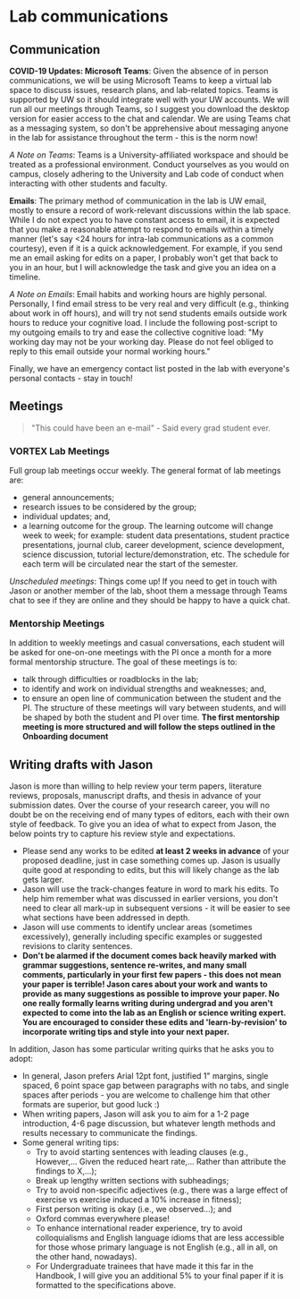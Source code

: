 # Lab communications

## Communication
**COVID-19 Updates: Microsoft Teams**: Given the absence of in person communications, we will be using Microsoft Teams to keep a virtual lab space to discuss issues, research plans, and lab-related topics. Teams is supported by UW so it should integrate well with your UW accounts. We will run all our meetings through Teams, so I suggest you download the desktop version for easier access to the chat and calendar. We are using Teams chat as a messaging system, so don't be apprehensive about messaging anyone in the lab for assistance throughout the term - this is the norm now!

*A Note on Teams*: Teams is a University-affiliated workspace and should be treated as a professional environment. Conduct yourselves as you would on campus, closely adhering to the University and Lab code of conduct when interacting with other students and faculty.

**Emails**: The primary method of communication in the lab is UW email, mostly to ensure a record of work-relevant discussions within the lab space. While I do not expect you to have constant access to email, it is expected that you make a reasonable attempt to respond to emails within a timely manner (let's say <24 hours for intra-lab communications as a common courtesy), even if it is a quick acknowledgement. For example, if you send me an email asking for edits on a paper, I probably won't get that back to you in an hour, but I will acknowledge the task and give you an idea on a timeline.

*A Note on Emails*: Email habits and working hours are highly personal. Personally, I find email stress to be very real and very difficult (e.g., thinking about work in off hours), and will try not send students emails outside work hours to reduce your cognitive load. I include the following post-script to my outgoing emails to try and ease the collective cognitive load:
"My working day may not be your working day. Please do not feel obliged to reply to this email outside your normal working hours."

<!-- **Whatsapp**: We [will] also have a lab Whatsapp group for more casual communication with graduate students and staff. This includes more time-sensitive topics, or lab socials. We won't leave you out of the chat! -->

Finally, we have an emergency contact list posted in the lab with everyone's personal contacts - stay in touch!

## Meetings

> "This could have been an e-mail" - Said every grad student ever.


### VORTEX Lab Meetings
Full group lab meetings occur weekly. The general format of lab meetings are:
* general announcements;
* research issues to be considered by the group;
* individual updates; and,
* a learning outcome for the group. The learning outcome will change week to week;  for example: student data presentations, student practice presentations, journal club, career development, science development, science discussion, tutorial lecture/demonstration, etc. The schedule for each term will be circulated near the start of the semester.

*Unscheduled meetings*: Things come up! If you need to get in touch with Jason or another member of the lab, shoot them a message through Teams chat to see if they are online and they should be happy to have a quick chat.

### Mentorship Meetings
In addition to weekly meetings and casual conversations, each student will be asked for one-on-one meetings with the PI once a month for a more formal mentorship structure. The goal of these meetings is to:
* talk through difficulties or roadblocks in the lab;
* to identify and work on individual strengths and weaknesses; and,
* to ensure an open line of communication between the student and the PI.
The structure of these meetings will vary between students, and will be shaped by both the student and PI over time.
**The first mentorship meeting is more structured and will follow the steps outlined in the Onboarding document**

## Writing drafts with Jason
Jason is more than willing to help review your term papers, literature reviews, proposals, manuscript drafts, and thesis in advance of your submission dates. Over the course of your research career, you will no doubt be on the receiving end of many types of editors, each with their own style of feedback. To give you an idea of what to expect from Jason, the below points try to capture his review style and expectations.
* Please send any works to be edited **at least 2 weeks in advance** of your proposed deadline, just in case something comes up. Jason is usually quite good at responding to edits, but this will likely change as the lab gets larger.
* Jason will use the track-changes feature in word to mark his edits. To help him remember what was discussed in earlier versions, you don't need to clear all mark-up in subsequent versions - it will be easier to see what sections have been addressed in depth.
* Jason will use comments to identify unclear areas (sometimes excessively), generally including specific examples or suggested revisions to clarity sentences.
* **Don't be alarmed if the document comes back heavily marked with grammar suggestions, sentence re-writes, and many small comments, particularly in your first few papers - this does not mean your paper is terrible! Jason cares about your work and wants to provide as many suggestions as possible to improve your paper. No one really formally learns writing during undergrad and you aren't expected to come into the lab as an English or science writing expert. You are encouraged to consider these edits and 'learn-by-revision' to incorporate writing tips and style into your next paper.**

In addition, Jason has some particular writing quirks that he asks you to adopt:
* In general, Jason prefers Arial 12pt font, justified 1" margins, single spaced, 6 point space gap between paragraphs with no tabs, and single spaces after periods - you are welcome to challenge him that other formats are superior, but good luck :)
* When writing papers, Jason will ask you to aim for a 1-2 page introduction, 4-6 page discussion, but whatever length methods and results necessary to communicate the findings.
* Some general writing tips:
  * Try to avoid starting sentences with leading clauses (e.g., However,... Given the reduced heart rate,... Rather than attribute the findings to X,...);
  *  Break up lengthy written sections with subheadings;
  * Try to avoid non-specific adjectives (e.g., there was a large effect of exercise vs exercise induced a 10% increase in fitness);
  * First person writing is okay (i.e., we observed...); and
  * Oxford commas everywhere please!
  * To enhance international reader experience, try to avoid colloquialisms and English language idioms that are less accessible for those whose primary language is not English (e.g., all in all, on the other hand, nowadays).
  * For Undergraduate trainees that have made it this far in the Handbook, I will give you an additional 5% to your final paper if it is formatted to the specifications above.
